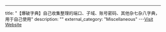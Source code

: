 ---
title: "【爆破字典】自己收集整理的端口、子域、账号密码、其他杂七杂八字典，用于自己使用"
description: ""
external_category: "Miscellaneous"
---[Visit Website](https://github.com/cwkiller/Pentest_Dic)


